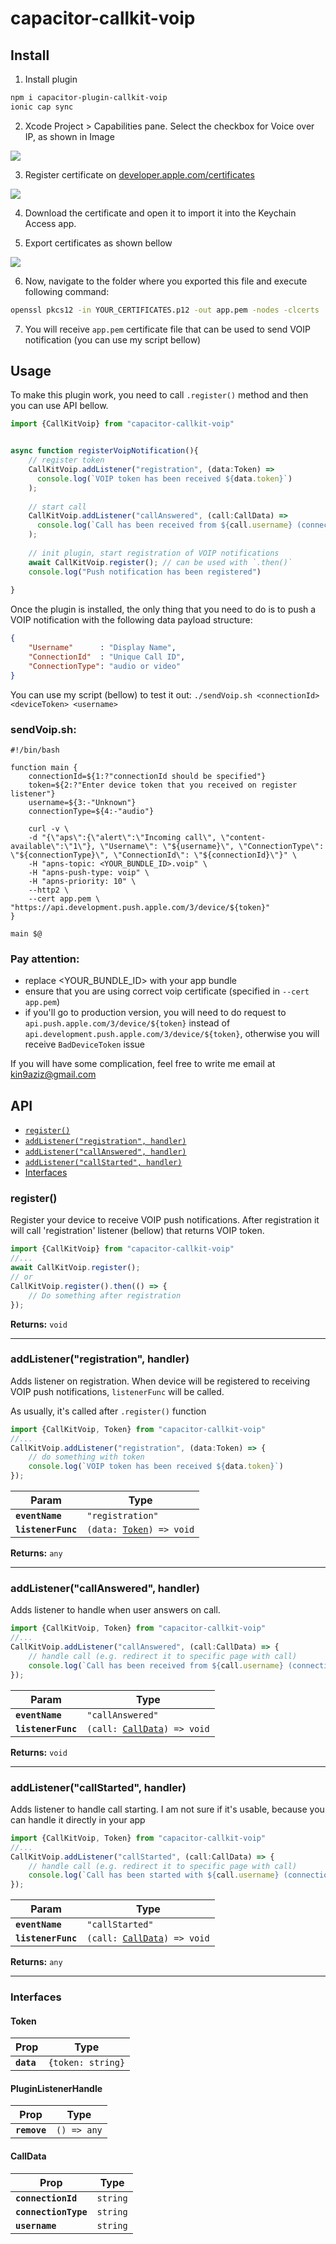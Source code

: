 # capacitor-callkit-voip
## Install

1. Install plugin
```bash
npm i capacitor-plugin-callkit-voip
ionic cap sync
```

2. Xcode Project > Capabilities pane. Select the checkbox for Voice over IP, as shown in Image

![](https://miro.medium.com/max/700/1*zVc9U601x_qUqweRKfsfow.png)

3. Register certificate on  [developer.apple.com/certificates](https://developer.apple.com/certificates)

![](https://miro.medium.com/max/700/1*Z2q66Vo2Emho4_IVXRN8GQ.png)

4. Download the certificate and open it to import it into the Keychain Access app.

5. Export certificates as shown bellow

![](https://miro.medium.com/max/700/1*7N7d7-dEa6WAMzWbFXO66A.png)

6. Now, navigate to the folder where you exported this file and execute following command:
```bash
openssl pkcs12 -in YOUR_CERTIFICATES.p12 -out app.pem -nodes -clcerts
```

7. You will receive `app.pem` certificate file that can be used to send VOIP notification (you can use my script bellow)

## Usage

To make this plugin work, you need to call `.register()` method and then you can use API bellow.

```typescript
import {CallKitVoip} from "capacitor-callkit-voip"


async function registerVoipNotification(){
    // register token 
    CallKitVoip.addListener("registration", (data:Token) =>
      console.log(`VOIP token has been received ${data.token}`)
    );
  
    // start call
    CallKitVoip.addListener("callAnswered", (call:CallData) => 
      console.log(`Call has been received from ${call.username} (connectionId: ${call.connectionId}) (call Type: ${call.connectionType})`)
    );
    
    // init plugin, start registration of VOIP notifications 
    await CallKitVoip.register(); // can be used with `.then()`
    console.log("Push notification has been registered")
  
}
```

Once the plugin is installed, the only thing that you need to do is to push a VOIP notification with the following data payload structure:

```json
{
    "Username"      : "Display Name",
    "ConnectionId"  : "Unique Call ID",
    "ConnectionType": "audio or video"
}
```

You can use my script (bellow) to test it out:
`./sendVoip.sh <connectionId> <deviceToken> <username>`

### sendVoip.sh:
```shell
#!/bin/bash

function main {
    connectionId=${1:?"connectionId should be specified"}
    token=${2:?"Enter device token that you received on register listener"}
    username=${3:-"Unknown"}
    connectionType=${4:-"audio"}

    curl -v \
    -d "{\"aps\":{\"alert\":\"Incoming call\", \"content-available\":\"1\"}, \"Username\": \"${username}\", \"ConnectionType\": \"${connectionType}\", \"ConnectionId\": \"${connectionId}\"}" \
    -H "apns-topic: <YOUR_BUNDLE_ID>.voip" \
    -H "apns-push-type: voip" \
    -H "apns-priority: 10" \
    --http2 \
    --cert app.pem \
"https://api.development.push.apple.com/3/device/${token}"
}

main $@
```

### Pay attention:

- replace  <YOUR_BUNDLE_ID> with your app bundle
- ensure that you are using correct voip certificate (specified in `--cert app.pem`)
- if you'll go to production version, you will need to do request to `api.push.apple.com/3/device/${token}` instead of
  `api.development.push.apple.com/3/device/${token}`, otherwise you will receive `BadDeviceToken` issue

If you will have some complication, feel free to write me email at [kin9aziz@gmail.com](mailto:kin9aziz@gmail.com?subject=Plugin%20issue%20%23capacitor-callkit-voip%20%23gitlab&body=Hello%20Yurii%2C%0D%0AI%20faced%20with%20the%20problem%20...%0D%0A...%0D%0A%0D%0AYou%20may%20contact%20me%20at%20WhatsApp%3A%20....%20or%20Telegram%3A%20....%20or%20...)



## API

* [`register()`](#register)
* [`addListener("registration", handler)`](#addlistener)
* [`addListener("callAnswered", handler)`](#addlistener)
* [`addListener("callStarted", handler)`](#addlistener)
* [Interfaces](#interfaces)

<!--Update the source file JSDoc comments and rerun docgen to update the docs below-->

### register()
Register your device to receive VOIP push notifications.
After registration it will call 'registration' listener (bellow) that returns VOIP token.
```typescript
import {CallKitVoip} from "capacitor-callkit-voip"
//...
await CallKitVoip.register();
// or
CallKitVoip.register().then(() => {
    // Do something after registration
});
```

**Returns:** <code>void</code>

--------------------


### addListener("registration", handler)

Adds listener on registration. When device will be registered to receiving VOIP push notifications, `listenerFunc` will be called.

As usually, it's called after `.register()` function

```typescript
import {CallKitVoip, Token} from "capacitor-callkit-voip"
//...
CallKitVoip.addListener("registration", (data:Token) => {
    // do something with token 
    console.log(`VOIP token has been received ${data.token}`)
});
```

| Param              | Type                                                      |
| ------------------ |-----------------------------------------------------------|
| **`eventName`**    | <code>"registration"</code>                               |
| **`listenerFunc`** | <code>(data: <a href="#data">Token</a>) =&gt; void</code> |

**Returns:** <code>any</code>

--------------------


### addListener("callAnswered", handler)

Adds listener to handle when user answers on call.


```typescript
import {CallKitVoip, Token} from "capacitor-callkit-voip"
//...
CallKitVoip.addListener("callAnswered", (call:CallData) => {
    // handle call (e.g. redirect it to specific page with call)
    console.log(`Call has been received from ${call.username} (connectionId: ${call.connectionId}) (connectionType: ${call.connectionType})`)
});
```

| Param              | Type                                                         |
| ------------------ |--------------------------------------------------------------|
| **`eventName`**    | <code>"callAnswered"</code>                                  |
| **`listenerFunc`** | <code>(call: <a href="#call">CallData</a>) =&gt; void</code> |

**Returns:** <code>void</code>

--------------------


### addListener("callStarted", handler)

Adds listener to handle call starting. I am not sure if it's usable, because you can handle it directly in your app

```typescript
import {CallKitVoip, Token} from "capacitor-callkit-voip"
//...
CallKitVoip.addListener("callStarted", (call:CallData) => {
    // handle call (e.g. redirect it to specific page with call)
    console.log(`Call has been started with ${call.username} (connectionId: ${call.connectionId}) (connectionType: ${call.connectionType})`)
});
```

| Param              | Type                                                         |
| ------------------ |--------------------------------------------------------------|
| **`eventName`**    | <code>"callStarted"</code>                                   |
| **`listenerFunc`** | <code>(call: <a href="#call">CallData</a>) =&gt; void</code> |

**Returns:** <code>any</code>

--------------------


### Interfaces


#### Token

| Prop       | Type                         |
|------------|------------------------------|
| **`data`** | <code>{token: string}</code> |


#### PluginListenerHandle

| Prop         | Type                      |
| ------------ | ------------------------- |
| **`remove`** | <code>() =&gt; any</code> |


#### CallData

| Prop                 | Type                |
|----------------------| ------------------- |
| **`connectionId`**   | <code>string</code> |
| **`connectionType`** | <code>string</code> |
| **`username`**       | <code>string</code> |
